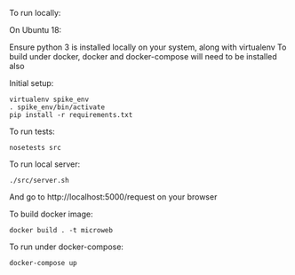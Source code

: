 
To run locally:

On Ubuntu 18:

Ensure python 3 is installed locally on your system, along with virtualenv
To build under docker, docker and docker-compose will need to be installed also

Initial setup:
```
virtualenv spike_env
. spike_env/bin/activate
pip install -r requirements.txt
```

To run tests:
```
nosetests src
```

To run local server:
```
./src/server.sh
```

And go to http://localhost:5000/request on your browser


To build docker image:
```
docker build . -t microweb
```

To run under docker-compose:
```
docker-compose up
```
